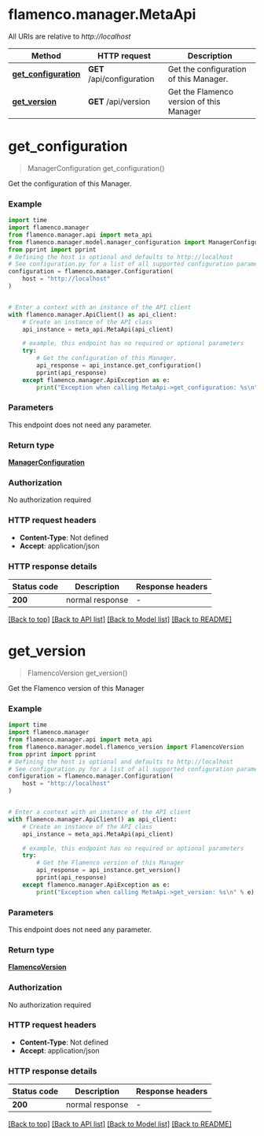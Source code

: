 # flamenco.manager.MetaApi

All URIs are relative to *http://localhost*

Method | HTTP request | Description
------------- | ------------- | -------------
[**get_configuration**](MetaApi.md#get_configuration) | **GET** /api/configuration | Get the configuration of this Manager.
[**get_version**](MetaApi.md#get_version) | **GET** /api/version | Get the Flamenco version of this Manager


# **get_configuration**
> ManagerConfiguration get_configuration()

Get the configuration of this Manager.

### Example


```python
import time
import flamenco.manager
from flamenco.manager.api import meta_api
from flamenco.manager.model.manager_configuration import ManagerConfiguration
from pprint import pprint
# Defining the host is optional and defaults to http://localhost
# See configuration.py for a list of all supported configuration parameters.
configuration = flamenco.manager.Configuration(
    host = "http://localhost"
)


# Enter a context with an instance of the API client
with flamenco.manager.ApiClient() as api_client:
    # Create an instance of the API class
    api_instance = meta_api.MetaApi(api_client)

    # example, this endpoint has no required or optional parameters
    try:
        # Get the configuration of this Manager.
        api_response = api_instance.get_configuration()
        pprint(api_response)
    except flamenco.manager.ApiException as e:
        print("Exception when calling MetaApi->get_configuration: %s\n" % e)
```


### Parameters
This endpoint does not need any parameter.

### Return type

[**ManagerConfiguration**](ManagerConfiguration.md)

### Authorization

No authorization required

### HTTP request headers

 - **Content-Type**: Not defined
 - **Accept**: application/json


### HTTP response details

| Status code | Description | Response headers |
|-------------|-------------|------------------|
**200** | normal response |  -  |

[[Back to top]](#) [[Back to API list]](../README.md#documentation-for-api-endpoints) [[Back to Model list]](../README.md#documentation-for-models) [[Back to README]](../README.md)

# **get_version**
> FlamencoVersion get_version()

Get the Flamenco version of this Manager

### Example


```python
import time
import flamenco.manager
from flamenco.manager.api import meta_api
from flamenco.manager.model.flamenco_version import FlamencoVersion
from pprint import pprint
# Defining the host is optional and defaults to http://localhost
# See configuration.py for a list of all supported configuration parameters.
configuration = flamenco.manager.Configuration(
    host = "http://localhost"
)


# Enter a context with an instance of the API client
with flamenco.manager.ApiClient() as api_client:
    # Create an instance of the API class
    api_instance = meta_api.MetaApi(api_client)

    # example, this endpoint has no required or optional parameters
    try:
        # Get the Flamenco version of this Manager
        api_response = api_instance.get_version()
        pprint(api_response)
    except flamenco.manager.ApiException as e:
        print("Exception when calling MetaApi->get_version: %s\n" % e)
```


### Parameters
This endpoint does not need any parameter.

### Return type

[**FlamencoVersion**](FlamencoVersion.md)

### Authorization

No authorization required

### HTTP request headers

 - **Content-Type**: Not defined
 - **Accept**: application/json


### HTTP response details

| Status code | Description | Response headers |
|-------------|-------------|------------------|
**200** | normal response |  -  |

[[Back to top]](#) [[Back to API list]](../README.md#documentation-for-api-endpoints) [[Back to Model list]](../README.md#documentation-for-models) [[Back to README]](../README.md)

